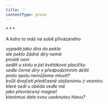 ```yaml
---
title: ''
contentType: prose
---
```


<section>

\* \* \*

A koho to máš na sobě přivázaného

_vypadá jako díra do pekla  
ale peklo žádné díry nemá  
prostě není  
sedět u stolu a jíst květákové placičky  
vedle černé díry v předpodzimním dešti  
proto spolu nemůžeme mluvit?  
kvůli dvojčeti předčasně staženému z vesmíru  
které sedí u oběda vedle mě  
jako převrácený magnet  
kterémus dala svou useknutou hlavu?_

</section>
